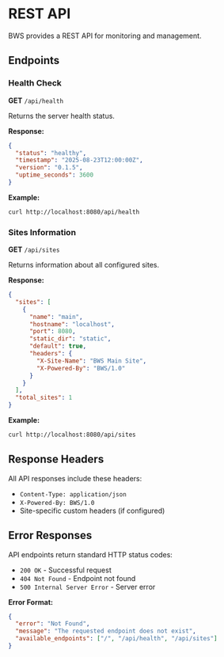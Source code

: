 # REST API

BWS provides a REST API for monitoring and management.

## Endpoints

### Health Check

**GET** `/api/health`

Returns the server health status.

**Response:**
```json
{
  "status": "healthy",
  "timestamp": "2025-08-23T12:00:00Z",
  "version": "0.1.5",
  "uptime_seconds": 3600
}
```

**Example:**
```bash
curl http://localhost:8080/api/health
```

### Sites Information

**GET** `/api/sites`

Returns information about all configured sites.

**Response:**
```json
{
  "sites": [
    {
      "name": "main",
      "hostname": "localhost",
      "port": 8080,
      "static_dir": "static",
      "default": true,
      "headers": {
        "X-Site-Name": "BWS Main Site",
        "X-Powered-By": "BWS/1.0"
      }
    }
  ],
  "total_sites": 1
}
```

**Example:**
```bash
curl http://localhost:8080/api/sites
```

## Response Headers

All API responses include these headers:
- `Content-Type: application/json`
- `X-Powered-By: BWS/1.0`
- Site-specific custom headers (if configured)

## Error Responses

API endpoints return standard HTTP status codes:

- `200 OK` - Successful request
- `404 Not Found` - Endpoint not found
- `500 Internal Server Error` - Server error

**Error Format:**
```json
{
  "error": "Not Found",
  "message": "The requested endpoint does not exist",
  "available_endpoints": ["/", "/api/health", "/api/sites"]
}
```
